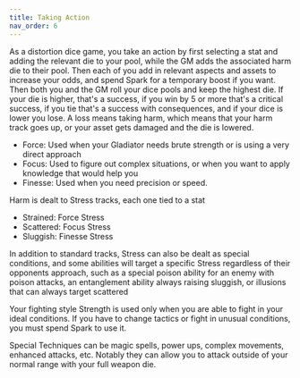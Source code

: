 ```yaml
---
title: Taking Action
nav_order: 6
---
```

<script>
if (window.matchMedia && window.matchMedia('(prefers-color-scheme: dark)').matches) {
    jtd.setTheme('dark')
}
</script>
As a distortion dice game, you take an action by first selecting a stat and adding the relevant die to your pool, while the GM adds the associated harm die to their pool. Then each of you add in relevant aspects and assets to increase your odds, and spend Spark for a temporary boost if you want. Then both you and the GM roll your dice pools and keep the highest die. If your die is higher, that's a success, if you win by 5 or more that's a critical success, if you tie that's a success with consequences, and if your dice is lower you lose. A loss means taking harm, which means that your harm track goes up, or your asset gets damaged and the die is lowered.

- Force: Used when your Gladiator needs brute strength or is using a very direct approach
- Focus: Used to figure out complex situations, or when you want to apply knowledge that would help you
- Finesse: Used when you need precision or speed. 

Harm is dealt to Stress tracks, each one tied to a stat
- Strained: Force Stress
- Scattered: Focus Stress
- Sluggish: Finesse Stress

In addition to standard tracks, Stress can also be dealt as special conditions, and some abilities will target a specific Stress regardless of their opponents approach, such as a special poison ability for an enemy with poison attacks, an entanglement ability always raising sluggish, or illusions that can always target scattered

Your fighting style Strength is used only when you are able to fight in your ideal conditions. If you have to change tactics or fight in unusual conditions, you must spend Spark to use it. 

Special Techniques can be magic spells, power ups, complex movements, enhanced attacks, etc. Notably they can allow you to attack outside of your normal range with your full weapon die.